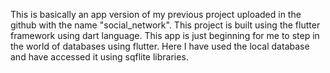 This is basically an app version of my previous project uploaded in the github with the name "social_network".
This project is built using the flutter framework using dart language. This app is just beginning for me to step in the world of databases using flutter. Here I have used the local database and have accessed it using sqflite libraries.
